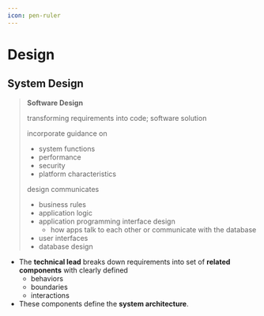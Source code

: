 ```yaml
---
icon: pen-ruler
---
```


# Design

## System Design

> **Software Design**
>
> transforming requirements into code; software solution
>
> incorporate guidance on
>
> * system functions
> * performance
> * security&#x20;
> * platform characteristics
>
> design communicates
>
> * business rules
> * application logic
> * application programming interface design
>   * how apps talk to each other or communicate with the database&#x20;
> * user interfaces
> * database design



* The **technical lead** breaks down requirements into set of **related components** with clearly defined
  * behaviors
  * boundaries
  * interactions
* These components define the **system architecture**.

